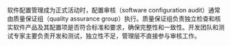软件配置管理成为正式活动时，配置审核（software configuration audit）通常由质量保证组（quality assurance group）执行。质量保证组负责独立检查和核实软件产品及其配置项是否符合标准和要求，确保完整性和一致性。开发团队和测试专家主要负责开发和测试，独立性不足，管理层不直接参与审核工作。